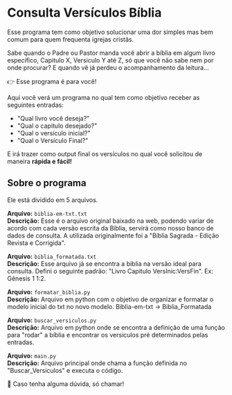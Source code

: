 # Consulta Versículos Bíblia

Esse programa tem como objetivo solucionar uma dor simples mas bem comum para quem frequenta igrejas cristãs.

Sabe quando o Padre ou Pastor manda você abrir a bíblia em algum livro específico, Capitulo X, Versiculo Y até Z, só que você não sabe nem por onde procurar? E quando vê já perdeu o acompanhamento da leitura...

👉 Esse programa é para você!

Aqui você verá um programa no qual tem como objetivo receber as seguintes entradas:
- "Qual livro você deseja?"
-  "Qual o capitulo desejado?"
-  "Qual o versículo inicial?"
-  "Qual o Versículo Final?"

E irá trazer como output final os versículos no qual você solicitou de maneira **rápida e fácil!**


## Sobre o programa

Ele está dividido em 5 arquivos.

**Arquivo:** `biblia-em-txt.txt`
<br> **Descrição:** Esse é o arquivo original baixado na web, podendo variar de acordo com cada versão escrita da Bíblia, servirá como nosso banco de dados de consulta. A utilizada originalmente foi a "Bíblia Sagrada - Edição Revista e Corrigida".

**Arquivo:** `biblia_formatada.txt`
<br> **Descrição:** Esse arquivo já se encontra a biblia na versão ideal para consulta. Defini o seguinte padrão: "Livro Capitulo VersInic:VersFin". Ex: Gênesis 1 1:2.

**Arquivo:** `formatar_biblia.py`
<br> **Descrição:** Arquivo em python com o objetivo de organizar e formatar o modelo inicial do txt no novo modelo. Biblia-em-txt -> Biblia_Formatada

**Arquivo:** `buscar_versiculos.py`
<br> **Descrição:** Arquivo em python onde se encontra a definição de uma função para "rodar" a bíblia e encontrar os versiculos pré determinados pelas entradas.

**Arquivo:** `main.py`
<br> **Descrição:** Arquivo principal onde chama a função definida no "Buscar_Versiculos" e executa o código.

💬 Caso tenha alguma dúvida, só chamar!
